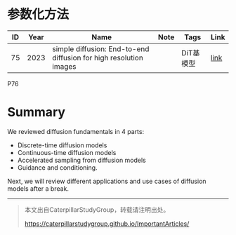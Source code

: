 # 参数化方法

|ID|Year|Name|Note|Tags|Link|
|---|---|---|---|---|---|
|75|2023|simple diffusion: End-to-end diffusion for high resolution images||DiT基模型|[link](https://caterpillarstudygroup.github.io/ReadPapers/75.html)|

P76   
# Summary   

We reviewed diffusion fundamentals in 4 parts:     
 - Discrete-time diffusion models    
 - Continuous-time diffusion models     
 - Accelerated sampling from diffusion models    
 - Guidance and conditioning.    

Next, we will review different applications and use cases of diffusion models after a break.    


---------------------------------------
> 本文出自CaterpillarStudyGroup，转载请注明出处。
>
> https://caterpillarstudygroup.github.io/ImportantArticles/